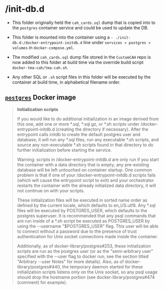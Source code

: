 # /init-db.d

- This folder originally held the `cah_cards.sql` dump that is copied into to the `postgres` container service and could be used to update the DB.
- This folder is mounted into the container using a `- ./init-db.d:/docker-entrypoint-initdb.d` line under `services > postgres > volumes` in `docker-compose.yml`.

- The modified `cah_cards.sql` dump file stored in the `CustomCAH` repo is now added to this folder at build time via the override build script `docker-tma-cah/tma-cah.sh`.
- Any other SQL or `.sh` script files in this folder will be executed by the container at build time, in alphabetical filename order.


## [`postgres`](https://hub.docker.com/_/postgres) Docker image

> **Initialization scripts**
> 
> If you would like to do additional initialization in an image derived from this one, add one or more *.sql, *.sql.gz, or *.sh scripts under /docker-entrypoint-initdb.d (creating the directory if necessary). After the entrypoint calls initdb to create the default postgres user and database, it will run any *.sql files, run any executable *.sh scripts, and source any non-executable *.sh scripts found in that directory to do further initialization before starting the service.
> 
> Warning: scripts in /docker-entrypoint-initdb.d are only run if you start the container with a data directory that is empty; any pre-existing database will be left untouched on container startup. One common problem is that if one of your /docker-entrypoint-initdb.d scripts fails (which will cause the entrypoint script to exit) and your orchestrator restarts the container with the already initialized data directory, it will not continue on with your scripts.
>
> These initialization files will be executed in sorted name order as defined by the current locale, which defaults to en_US.utf8. Any *.sql files will be executed by POSTGRES_USER, which defaults to the postgres superuser. It is recommended that any psql commands that are run inside of a *.sh script be executed as POSTGRES_USER by using the --username "$POSTGRES_USER" flag. This user will be able to connect without a password due to the presence of trust authentication for Unix socket connections made inside the container.
>
> Additionally, as of docker-library/postgres#253, these initialization scripts are run as the postgres user (or as the "semi-arbitrary user" specified with the --user flag to docker run; see the section titled "Arbitrary --user Notes" for more details). Also, as of docker-library/postgres#440, the temporary daemon started for these initialization scripts listens only on the Unix socket, so any psql usage should drop the hostname portion (see docker-library/postgres#474 (comment) for example).
